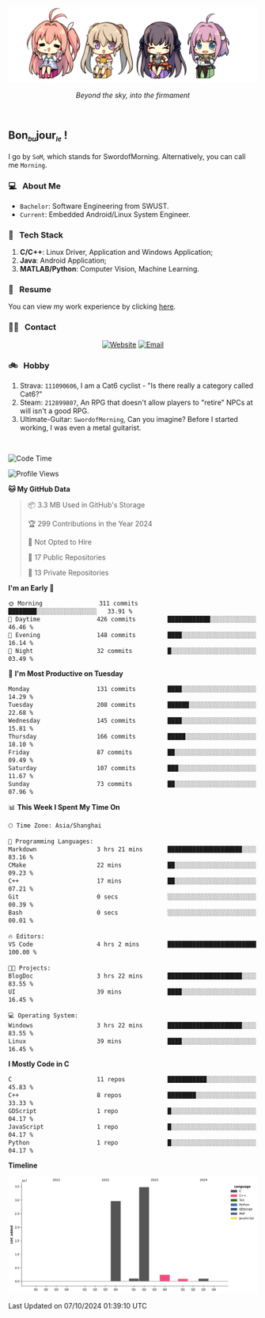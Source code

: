<img src="./pic/Aokana.png">
<p align="center"><em>Beyond the sky, into the firmament</em></p>

<br/>

## Bon<sub><em><font size=2>bu</font></em></sub>jour<sub><em><font size=2>le</font></em></sub> !

I go by `SoM`, which stands for SwordofMorning. Alternatively, you can call me `Morning`.

### 💻 &nbsp; About Me

- `Bachelor`: Software Engineering from SWUST.
- `Current`: Embedded Android/Linux System Engineer.

### 🔧 &nbsp; Tech Stack

1. **C/C++**: Linux Driver, Application and Windows Application;
2. **Java**: Android Application;
3. **MATLAB/Python**: Computer Vision, Machine Learning.

### 📝 &nbsp; Resume

You can view my work experience by clicking <a href="https://swordofmorning.com/index.php/contact/">here</a>.

### 🤝🏻 &nbsp; Contact

<p align="center">
<a href="https://swordofmorning.com/"><img alt="Website" src="https://img.shields.io/badge/Website-swordofmorning.com-blue?style=flat-square&logo=google-chrome"></a>
<a href="mailto:master@xiaojintao.email
"><img alt="Email" src="https://img.shields.io/badge/Email-master@xiaojintao.email-blue?style=flat-square&logo=gmail"></a>
</p>

### 🚲 &nbsp; Hobby

1. Strava: `111090606`, I am a Cat6 cyclist - "Is there really a category called Cat6?"
2. Steam: `212899807`, An RPG that doesn't allow players to "retire" NPCs at will isn't a good RPG.
3. Ultimate-Guitar: `SwordofMorning`, Can you imagine? Before I started working, I was even a metal guitarist.

<br/>

<!--START_SECTION:waka-->
![Code Time](http://img.shields.io/badge/Code%20Time-184%20hrs%2050%20mins-blue)

![Profile Views](http://img.shields.io/badge/Profile%20Views-0-blue)

**🐱 My GitHub Data** 

> 📦 3.3 MB Used in GitHub's Storage 
 > 
> 🏆 299 Contributions in the Year 2024
 > 
> 🚫 Not Opted to Hire
 > 
> 📜 17 Public Repositories 
 > 
> 🔑 13 Private Repositories 
 > 
**I'm an Early 🐤** 

```text
🌞 Morning                311 commits         ████████░░░░░░░░░░░░░░░░░   33.91 % 
🌆 Daytime                426 commits         ████████████░░░░░░░░░░░░░   46.46 % 
🌃 Evening                148 commits         ████░░░░░░░░░░░░░░░░░░░░░   16.14 % 
🌙 Night                  32 commits          █░░░░░░░░░░░░░░░░░░░░░░░░   03.49 % 
```
📅 **I'm Most Productive on Tuesday** 

```text
Monday                   131 commits         ████░░░░░░░░░░░░░░░░░░░░░   14.29 % 
Tuesday                  208 commits         ██████░░░░░░░░░░░░░░░░░░░   22.68 % 
Wednesday                145 commits         ████░░░░░░░░░░░░░░░░░░░░░   15.81 % 
Thursday                 166 commits         █████░░░░░░░░░░░░░░░░░░░░   18.10 % 
Friday                   87 commits          ██░░░░░░░░░░░░░░░░░░░░░░░   09.49 % 
Saturday                 107 commits         ███░░░░░░░░░░░░░░░░░░░░░░   11.67 % 
Sunday                   73 commits          ██░░░░░░░░░░░░░░░░░░░░░░░   07.96 % 
```


📊 **This Week I Spent My Time On** 

```text
🕑︎ Time Zone: Asia/Shanghai

💬 Programming Languages: 
Markdown                 3 hrs 21 mins       █████████████████████░░░░   83.16 % 
CMake                    22 mins             ██░░░░░░░░░░░░░░░░░░░░░░░   09.23 % 
C++                      17 mins             ██░░░░░░░░░░░░░░░░░░░░░░░   07.21 % 
Git                      0 secs              ░░░░░░░░░░░░░░░░░░░░░░░░░   00.39 % 
Bash                     0 secs              ░░░░░░░░░░░░░░░░░░░░░░░░░   00.01 % 

🔥 Editors: 
VS Code                  4 hrs 2 mins        █████████████████████████   100.00 % 

🐱‍💻 Projects: 
BlogDoc                  3 hrs 22 mins       █████████████████████░░░░   83.55 % 
UI                       39 mins             ████░░░░░░░░░░░░░░░░░░░░░   16.45 % 

💻 Operating System: 
Windows                  3 hrs 22 mins       █████████████████████░░░░   83.55 % 
Linux                    39 mins             ████░░░░░░░░░░░░░░░░░░░░░   16.45 % 
```

**I Mostly Code in C** 

```text
C                        11 repos            ███████████░░░░░░░░░░░░░░   45.83 % 
C++                      8 repos             ████████░░░░░░░░░░░░░░░░░   33.33 % 
GDScript                 1 repo              █░░░░░░░░░░░░░░░░░░░░░░░░   04.17 % 
JavaScript               1 repo              █░░░░░░░░░░░░░░░░░░░░░░░░   04.17 % 
Python                   1 repo              █░░░░░░░░░░░░░░░░░░░░░░░░   04.17 % 
```



**Timeline**

![Lines of Code chart](https://raw.githubusercontent.com/SwordofMorning/SwordofMorning/main/assets/bar_graph.png)


 Last Updated on 07/10/2024 01:39:10 UTC
<!--END_SECTION:waka-->
